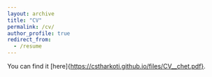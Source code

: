 ```yaml
---
layout: archive
title: "CV"
permalink: /cv/
author_profile: true
redirect_from:
  - /resume
---
```

You can find it [here]{https://cstharkoti.github.io/files/CV__chet.pdf}.  
<a href="files/CV__chet.pdf" class="image fit"><img src="images/marr_pic.jpg" alt=""></a>
